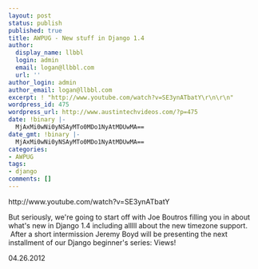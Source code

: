 ```yaml
---
layout: post
status: publish
published: true
title: AWPUG - New stuff in Django 1.4
author:
  display_name: llbbl
  login: admin
  email: logan@llbbl.com
  url: ''
author_login: admin
author_email: logan@llbbl.com
excerpt: ! "http://www.youtube.com/watch?v=SE3ynATbatY\r\n\r\n"
wordpress_id: 475
wordpress_url: http://www.austintechvideos.com/?p=475
date: !binary |-
  MjAxMi0wNi0yNSAyMTo0MDo1NyAtMDUwMA==
date_gmt: !binary |-
  MjAxMi0wNi0yNSAyMTo0MDo1NyAtMDUwMA==
categories:
- AWPUG
tags:
- django
comments: []
---
```

<p>http://www.youtube.com/watch?v=SE3ynATbatY</p>
<p><a id="more"></a><a id="more-475"></a></p>
<p>But seriously, we're going to start off with Joe Boutros filling you in about what's new in Django 1.4 including alllll about the new timezone support.  After a short intermission Jeremy Boyd will be presenting the next installment of our Django beginner's series: Views!</p>
<p>04.26.2012</p>
